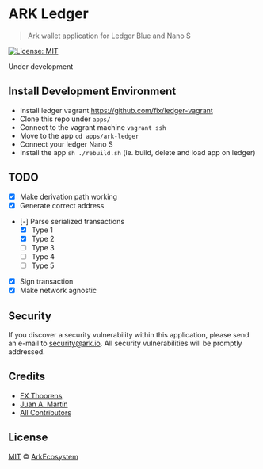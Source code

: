 # ARK Ledger

> Ark wallet application for Ledger Blue and Nano S

[![License: MIT](https://badgen.now.sh/badge/license/MIT/green)](https://opensource.org/licenses/MIT)

Under development

## Install Development Environment

- Install ledger vagrant https://github.com/fix/ledger-vagrant
- Clone this repo under `apps/`
- Connect to the vagrant machine `vagrant ssh`
- Move to the app `cd apps/ark-ledger`
- Connect your ledger Nano S
- Install the app `sh ./rebuild.sh` (ie. build, delete and load app on ledger)

## TODO

- [x] Make derivation path working
- [x] Generate correct address
- [-] Parse serialized transactions
  - [x] Type 1
  - [x] Type 2
  - [ ] Type 3
  - [ ] Type 4
  - [ ] Type 5
- [x] Sign transaction
- [x] Make network agnostic

## Security

If you discover a security vulnerability within this application, please send an e-mail to security@ark.io. All security vulnerabilities will be promptly addressed.

## Credits

- [FX Thoorens](https://github.com/fix)
- [Juan A. Martín](https://github.com/j-a-m-l)
- [All Contributors](../../contributors)

## License

[MIT](LICENSE) © [ArkEcosystem](https://ark.io)
